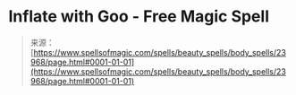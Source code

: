 <!--yml
category: 未分类
date: 2024-06-12 19:09:32
-->

# Inflate with Goo - Free Magic Spell

> 来源：[https://www.spellsofmagic.com/spells/beauty_spells/body_spells/23968/page.html#0001-01-01](https://www.spellsofmagic.com/spells/beauty_spells/body_spells/23968/page.html#0001-01-01)